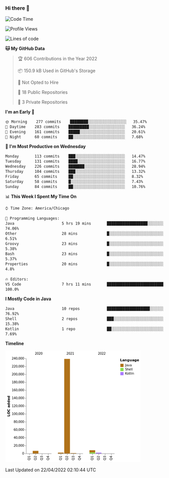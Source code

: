 ### Hi there 👋


<!--START_SECTION:waka-->
![Code Time](http://img.shields.io/badge/Code%20Time-2%2C217%20hrs%2030%20mins-blue)

![Profile Views](http://img.shields.io/badge/Profile%20Views-0-blue)

![Lines of code](https://img.shields.io/badge/From%20Hello%20World%20I%27ve%20Written-259%20Thousand%20lines%20of%20code-blue)

**🐱 My GitHub Data** 

> 🏆 606 Contributions in the Year 2022
 > 
> 📦 150.9 kB Used in GitHub's Storage 
 > 
> 🚫 Not Opted to Hire
 > 
> 📜 18 Public Repositories 
 > 
> 🔑 3 Private Repositories  
 > 
**I'm an Early 🐤** 

```text
🌞 Morning    277 commits    ████████░░░░░░░░░░░░░░░░░   35.47% 
🌆 Daytime    283 commits    █████████░░░░░░░░░░░░░░░░   36.24% 
🌃 Evening    161 commits    █████░░░░░░░░░░░░░░░░░░░░   20.61% 
🌙 Night      60 commits     ██░░░░░░░░░░░░░░░░░░░░░░░   7.68%

```
📅 **I'm Most Productive on Wednesday** 

```text
Monday       113 commits    ███░░░░░░░░░░░░░░░░░░░░░░   14.47% 
Tuesday      131 commits    ████░░░░░░░░░░░░░░░░░░░░░   16.77% 
Wednesday    226 commits    ███████░░░░░░░░░░░░░░░░░░   28.94% 
Thursday     104 commits    ███░░░░░░░░░░░░░░░░░░░░░░   13.32% 
Friday       65 commits     ██░░░░░░░░░░░░░░░░░░░░░░░   8.32% 
Saturday     58 commits     █░░░░░░░░░░░░░░░░░░░░░░░░   7.43% 
Sunday       84 commits     ██░░░░░░░░░░░░░░░░░░░░░░░   10.76%

```


📊 **This Week I Spent My Time On** 

```text
⌚︎ Time Zone: America/Chicago

💬 Programming Languages: 
Java                     5 hrs 19 mins       ██████████████████░░░░░░░   74.06% 
Other                    28 mins             █░░░░░░░░░░░░░░░░░░░░░░░░   6.51% 
Groovy                   23 mins             █░░░░░░░░░░░░░░░░░░░░░░░░   5.38% 
Bash                     23 mins             █░░░░░░░░░░░░░░░░░░░░░░░░   5.37% 
Properties               20 mins             █░░░░░░░░░░░░░░░░░░░░░░░░   4.8%

🔥 Editors: 
VS Code                  7 hrs 11 mins       █████████████████████████   100.0%

```

**I Mostly Code in Java** 

```text
Java                     10 repos            ███████████████████░░░░░░   76.92% 
Shell                    2 repos             ███░░░░░░░░░░░░░░░░░░░░░░   15.38% 
Kotlin                   1 repo              ██░░░░░░░░░░░░░░░░░░░░░░░   7.69%

```


**Timeline**

![Chart not found](https://raw.githubusercontent.com/powercasgamer/powercasgamer/master/charts/bar_graph.png) 


 Last Updated on 22/04/2022 02:10:44 UTC
<!--END_SECTION:waka-->
